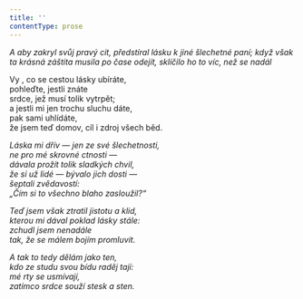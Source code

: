 ```yaml
---
title: ''
contentType: prose
---
```


<section>

_A aby zakryl svůj pravý cit, předstíral lásku k jiné šlechetné paní; když však ta krásná záštita musila po čase odejít, sklíčilo ho to víc, než se nadál_

</section>

<section>

Vy , co se cestou lásky ubíráte,  
pohleďte, jestli znáte  
srdce, jež musí tolik vytrpět;  
a jestli mi jen trochu sluchu dáte,  
pak sami uhlídáte,  
že jsem teď domov, cíl i zdroj všech běd.

_Láska mi dřív — jen ze své šlechetnosti,  
ne pro mé skrovné ctnosti —  
dávala prožít tolik sladkých chvil,  
že si už lidé — bývalo jich dosti —  
šeptali zvědavostí:  
„Čím si to všechno blaho zasloužil?“_

</section>

<section>

_Teď jsem však ztratil jistotu a klid,  
kterou mi dával poklad lásky stále:  
zchudl jsem nenadále  
tak, že se málem bojím promluvit._

</section>

<section>

_A tak to tedy dělám jako ten,  
kdo ze studu svou bídu raděj tají:  
mé rty se usmívají,  
zatímco srdce souží stesk a sten._

</section>
